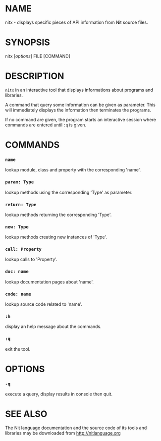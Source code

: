 # NAME

nitx - displays specific pieces of API information from Nit source files.

# SYNOPSIS

nitx [*options*] FILE [COMMAND]

# DESCRIPTION

`nitx` in an interactive tool that displays informations about programs and libraries.

A command that query some information can be given as parameter.
This will immediately displays the information then terminates the programs.

If no command are given, the program starts an interactive session where commands are entered until `:q` is given.

# COMMANDS

### `name`
lookup module, class and property with the corresponding 'name'.

### `param: Type`
lookup methods using the corresponding 'Type' as parameter.

### `return: Type`
lookup methods returning the corresponding 'Type'.

### `new: Type`
lookup methods creating new instances of 'Type'.

### `call: Property`
lookup calls to 'Property'.

### `doc: name`
lookup documentation pages about 'name'.

### `code: name`
lookup source code related to 'name'.

### `:h`
display an help message about the commands.

### `:q`
exit the tool.

# OPTIONS

### `-q`
execute a query, display results in console then quit.

# SEE ALSO

The Nit language documentation and the source code of its tools and libraries may be downloaded from <http://nitlanguage.org>
